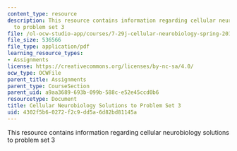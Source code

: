 ```yaml
---
content_type: resource
description: This resource contains information regarding cellular neurobiology solutions
  to problem set 3
file: /ol-ocw-studio-app/courses/7-29j-cellular-neurobiology-spring-2012/4302f5b60272f2c9dd5a6d82bd81145a_MIT7_29JS12_PSet_3_ans.pdf
file_size: 536566
file_type: application/pdf
learning_resource_types:
- Assignments
license: https://creativecommons.org/licenses/by-nc-sa/4.0/
ocw_type: OCWFile
parent_title: Assignments
parent_type: CourseSection
parent_uid: a9aa3689-693b-099b-588c-e52e45ccd0b6
resourcetype: Document
title: Cellular Neurobiology Solutions to Problem Set 3
uid: 4302f5b6-0272-f2c9-dd5a-6d82bd81145a
---
```

This resource contains information regarding cellular neurobiology solutions to problem set 3